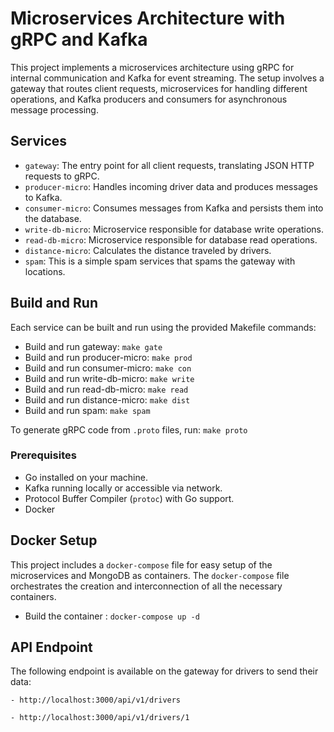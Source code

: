 # Microservices Architecture with gRPC and Kafka

This project implements a microservices architecture using gRPC for internal communication and Kafka for event streaming. The setup involves a gateway that routes client requests, microservices for handling different operations, and Kafka producers and consumers for asynchronous message processing.

## Services

- `gateway`: The entry point for all client requests, translating JSON HTTP requests to gRPC.
- `producer-micro`: Handles incoming driver data and produces messages to Kafka.
- `consumer-micro`: Consumes messages from Kafka and persists them into the database.
- `write-db-micro`: Microservice responsible for database write operations.
- `read-db-micro`: Microservice responsible for database read operations.
- `distance-micro`: Calculates the distance traveled by drivers.
- `spam`: This is a simple spam services that spams the gateway with locations.

## Build and Run

Each service can be built and run using the provided Makefile commands:

- Build and run gateway: `make gate`
- Build and run producer-micro: `make prod`
- Build and run consumer-micro: `make con`
- Build and run write-db-micro: `make write`
- Build and run read-db-micro: `make read`
- Build and run distance-micro: `make dist`
- Build and run spam: `make spam`

To generate gRPC code from `.proto` files, run: `make proto`

### Prerequisites

- Go installed on your machine.
- Kafka running locally or accessible via network.
- Protocol Buffer Compiler (`protoc`) with Go support.
- Docker

## Docker Setup

This project includes a `docker-compose` file for easy setup of the microservices and MongoDB as containers. The `docker-compose` file orchestrates the creation and interconnection of all the necessary containers.

- Build the container : `docker-compose up -d`

## API Endpoint

The following endpoint is available on the gateway for drivers to send their data:

```
- http://localhost:3000/api/v1/drivers

- http://localhost:3000/api/v1/drivers/1
```
